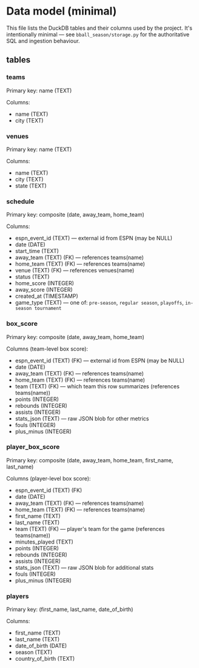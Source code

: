 # Data model (minimal)

This file lists the DuckDB tables and their columns used by the project. It's intentionally minimal — see `bball_season/storage.py` for the authoritative SQL and ingestion behaviour.

## tables

### teams
Primary key: name (TEXT)

Columns:
- name (TEXT)
- city (TEXT)

### venues
Primary key: name (TEXT)

Columns:
- name (TEXT)
- city (TEXT)
- state (TEXT)

### schedule
Primary key: composite (date, away_team, home_team)

Columns:
- espn_event_id (TEXT) — external id from ESPN (may be NULL)
- date (DATE)
- start_time (TEXT)
- away_team (TEXT) (FK) — references teams(name)
- home_team (TEXT) (FK) — references teams(name)
- venue (TEXT) (FK) — references venues(name)
- status (TEXT)
- home_score (INTEGER)
- away_score (INTEGER)
- created_at (TIMESTAMP)
- game_type (TEXT) — one of: `pre-season`, `regular season`, `playoffs`, `in-season tournament`

### box_score
Primary key: composite (date, away_team, home_team)

Columns (team-level box score):
- espn_event_id (TEXT) (FK) — external id from ESPN (may be NULL)
- date (DATE)
- away_team (TEXT) (FK) — references teams(name)
- home_team (TEXT) (FK) — references teams(name)
- team (TEXT) (FK) — which team this row summarizes (references teams(name))
- points (INTEGER)
- rebounds (INTEGER)
- assists (INTEGER)
- stats_json (TEXT) — raw JSON blob for other metrics
- fouls (INTEGER)
- plus_minus (INTEGER)

### player_box_score
Primary key: composite (date, away_team, home_team, first_name, last_name)

Columns (player-level box score):
- espn_event_id (TEXT) (FK)
- date (DATE)
- away_team (TEXT) (FK) — references teams(name)
- home_team (TEXT) (FK) — references teams(name)
- first_name (TEXT)
- last_name (TEXT)
- team (TEXT) (FK) — player's team for the game (references teams(name))
- minutes_played (TEXT)
- points (INTEGER)
- rebounds (INTEGER)
- assists (INTEGER)
- stats_json (TEXT) — raw JSON blob for additional stats
 - fouls (INTEGER)
 - plus_minus (INTEGER)

### players
Primary key: (first_name, last_name, date_of_birth)

Columns:
- first_name (TEXT)
- last_name (TEXT)
- date_of_birth (DATE)
- season (TEXT)
- country_of_birth (TEXT)
